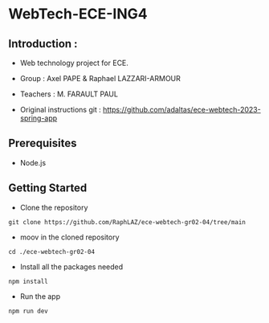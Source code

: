 # WebTech-ECE-ING4

## Introduction :
* Web technology project for ECE.
* Group : Axel PAPE & Raphael LAZZARI-ARMOUR
* Teachers : M. FARAULT PAUL

* Original instructions git : https://github.com/adaltas/ece-webtech-2023-spring-app 

## Prerequisites

* Node.js

## Getting Started

* Clone the repository

```
git clone https://github.com/RaphLAZ/ece-webtech-gr02-04/tree/main
```

* moov in the cloned repository
```
cd ./ece-webtech-gr02-04
```

* Install all the packages needed
```
npm install
```
* Run the app
```
npm run dev
```








